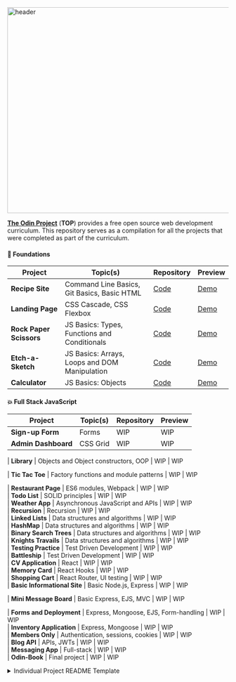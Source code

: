 <img width="1688" height="469" alt="header" src="https://github.com/user-attachments/assets/bfa13473-b1c0-41ad-85bb-c9cb205e6260" />


[**The Odin Project**](https://www.theodinproject.com/) (**TOP**) provides a free open source web development curriculum. This repository serves as a compilation for all the projects that were completed as part of the curriculum.

#### **🧸 Foundations**

| Project                 | Topic(s)                                      | Repository                                                                                            | Preview                                                            
| ----------------------- | --------------------------------------------- | ----------------------------------------------------------------------------------------------------- | ------------------------------------------------------------------------------------------- 
| **Recipe Site**         | Command Line Basics, Git Basics, Basic HTML   | [Code](https://github.com/reitenth/my-odin-projects/tree/main/foundations/01-recipe-site)             | [Demo]()
| **Landing Page**        | CSS Cascade, CSS Flexbox                      | [Code](https://github.com/felixtanhm/my-odin-project/tree/main/foundations/02-landing-page)           | [Demo]()
| **Rock Paper Scissors** | JS Basics: Types, Functions and Conditionals  | [Code](https://github.com/felixtanhm/game-arcade)                                                     | [Demo]()
| **Etch-a-Sketch**       | JS Basics: Arrays, Loops and DOM Manipulation | [Code](https://github.com/felixtanhm/my-odin-project/tree/main/foundations/04-etch-a-sketch)          | [Demo]()
| **Calculator**          | JS Basics: Objects                            | [Code](https://github.com/felixtanhm/my-odin-project/tree/main/foundations/05-calculator-%5BFINAL%5D) | [Demo]()

#### **💥 Full Stack JavaScript** 

| Project                      | Topic(s)                              | Repository                                                                                                     | Preview                                                                                        
| ---------------------------- | ------------------------------------- | -------------------------------------------------------------------------------------------------------------- | ----------------------------------------------------------------------------------------------- 
| **Sign-up Form**             | Forms                                 | WIP                                                                                                            | WIP   
| **Admin Dashboard**          | CSS Grid                              | WIP                                                                                                            | WIP

| **Library**                  | Objects and Object constructors, OOP  | WIP                                                                                                            | WIP

| **Tic Tac Toe**              | Factory functions and module patterns | WIP                                                                                                            | WIP

| **Restaurant Page**          | ES6 modules, Webpack                  | WIP                                                                                                            | WIP                                                                                             
| **Todo List**                | SOLID principles                      | WIP                                                                                                            | WIP                                                                                             
| **Weather App**              | Asynchronous JavaScript and APIs      | WIP                                                                                                            | WIP                                                                                             
| **Recursion**                | Recursion                             | WIP                                                                                                            | WIP                                                                                               
| **Linked Lists**             | Data structures and algorithms        | WIP                                                                                                            | WIP                                                                                               
| **HashMap**                  | Data structures and algorithms        | WIP                                                                                                            | WIP                                                                                               
| **Binary Search Trees**      | Data structures and algorithms        | WIP                                                                                                            | WIP                                                                                              
| **Knights Travails**         | Data structures and algorithms        | WIP                                                                                                            | WIP                                                                                              
| **Testing Practice**         | Test Driven Development               | WIP                                                                                                            | WIP                                                                                               
| **Battleship**               | Test Driven Development               | WIP                                                                                                            | WIP                                                                                             
| **CV Application**           | React                                 | WIP                                                                                                            | WIP                                                                                             
| **Memory Card**              | React Hooks                           | WIP                                                                                                            | WIP                                                                                             
| **Shopping Cart**            | React Router, UI testing              | WIP                                                                                                            | WIP                                                                                             
| **Basic Informational Site** | Basic Node.js, Express                | WIP                                                                                                            | WIP

| **Mini Message Board**       | Basic Express, EJS, MVC               | WIP                                                                                                            | WIP

| **Forms and Deployment**     | Express, Mongoose, EJS, Form-handling | WIP                                                                                                            | WIP                                                                                             
| **Inventory Application**    | Express, Mongoose                     | WIP                                                                                                            | WIP                                                                                             
| **Members Only**             | Authentication, sessions, cookies     | WIP                                                                                                            | WIP                                                                                             
| **Blog API**                 | APIs, JWTs                            | WIP                                                                                                            | WIP                                                                                             
| **Messaging App**            | Full-stack                            | WIP                                                                                                            | WIP                                                                                             
| **Odin-Book**                | Final project                         | WIP                                                                                                            | WIP                                                                                             
<details>
<summary>Individual Project README Template</summary>

# Individual Project README Template 🗂️

Short description of the project, including the topics covered.

![GIF Recording of Project Demo](basic-info-site.gif)

[**Live Demo**](#) ✨ |
[**Project Specs**](#) 📝

## 🪃 Features

- Feature1
- Feature2
- Feature3

#### 🧭 Future Implementations

- Feature1
- Feature2
- Feature3

## 💻 Built With

- Tech1
- Tech2
- Tech3

## 🚨 Usage (if applicable)

```bash
cd my-odin-projects/subfolder
npm i
npm run dev
```

</details>
